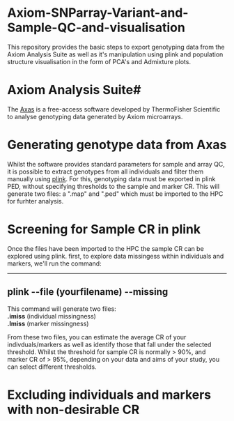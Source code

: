 # Axiom-SNParray-Variant-and-Sample-QC-and-visualisation #
This repository provides the basic steps to export genotyping data from the Axiom Analysis Suite as well as it's manipulation using plink and population structure visualisation in the form of PCA's and Admixture plots.

# Axiom Analysis Suite#

The [Axas](https://www.thermofisher.com/uk/en/home/life-science/microarray-analysis/microarray-analysis-instruments-software-services/microarray-analysis-software/axiom-analysis-suite.html) is a free-access software developed by ThermoFisher Scientific to analyse genotyping data generated by Axiom microarrays. 

# Generating genotype data from Axas

Whilst the software provides standard parameters for sample and array QC, it is possible to extract genotypes from all individuals and filter them manually using [plink](https://www.ncbi.nlm.nih.gov/pmc/articles/PMC1950838/). For this, genotyping data must be exported in plink PED, without specifying thresholds to the sample and marker CR. This will generate two files: a ".map" and ".ped" which must be imported to the HPC for furhter analysis.

# Screening for Sample CR in plink #

Once the files have been imported to the HPC the sample CR can be explored using plink.
first, to explore data missingess within individuals and markers, we'll run the command:

--- 
plink --file (yourfilename) --missing 
---
This command will generate two files: <br />
**.imiss** (individual missingness) <br />
**.lmiss** (marker missingness) <br />

From these two files, you can estimate the average CR of your indivduals/markers as well as identify those that fall under the selected threshold. Whilst the threshold for sample CR is normally > 90%, and marker CR of > 95%, depending on your data and aims of your study, you can select different thresholds.

# Excluding individuals and markers with non-desirable CR #




